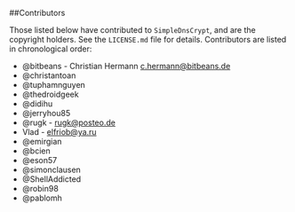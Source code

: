 ##Contributors

Those listed below have contributed to `SimpleDnsCrypt`, and are the copyright holders. See the `LICENSE.md` file for details. Contributors are listed in chronological order:

 * @bitbeans - Christian Hermann <c.hermann@bitbeans.de>
 * @christantoan
 * @tuphamnguyen
 * @thedroidgeek
 * @didihu
 * @jerryhou85
 * @rugk - <rugk@posteo.de>
 * Vlad - <elfriob@ya.ru>
 * @emirgian
 * @bcien
 * @eson57
 * @simonclausen
 * @ShellAddicted
 * @robin98
 * @pablomh
